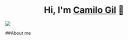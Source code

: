 <div align="center">
<h1 align="center">Hi, I'm <a href="https://aristi.dev">Camilo Gil</a> 👋</h1>
</div>
<img src="https://imgur.com/a/HZmkJce">


##About me
<!--
**iBlacKings/iBlacKings** is a ✨ _special_ ✨ repository because its `README.md` (this file) appears on your GitHub profile.

Here are some ideas to get you started:

- 🔭 I’m currently working on ...
- 🌱 I’m currently learning ...
- 👯 I’m looking to collaborate on ...
- 🤔 I’m looking for help with ...
- 💬 Ask me about ...
- 📫 How to reach me: ...
- 😄 Pronouns: ...
- ⚡ Fun fact: ...
-->
